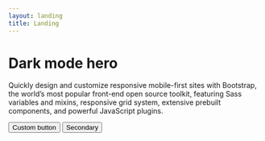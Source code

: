 ```yaml
---
layout: landing
title: Landing
---
```

<div class="bg-dark text-secondary px-4 py-5 text-center">
  <div class="py-5">
    <h1 class="display-5 fw-bold text-white">Dark mode hero</h1>
    <div class="col-lg-6 mx-auto">
      <p class="fs-5 mb-4">Quickly design and customize responsive mobile-first sites with Bootstrap, the world’s most popular front-end open source toolkit, featuring Sass variables and mixins, responsive grid system, extensive prebuilt components, and powerful JavaScript plugins.</p>
      <div class="d-grid gap-2 d-sm-flex justify-content-sm-center">
        <button type="button" class="btn btn-outline-info btn-lg px-4 me-sm-3 fw-bold">Custom button</button>
        <button type="button" class="btn btn-outline-light btn-lg px-4">Secondary</button>
      </div>
    </div>
  </div>
</div>
